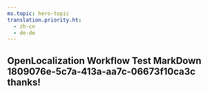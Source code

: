 ```yaml
---
ms.topic: hero-topic
translation.priority.ht: 
  - zh-cn
  - de-de
---
```

## OpenLocalization Workflow Test MarkDown 1809076e-5c7a-413a-aa7c-06673f10ca3c thanks!
